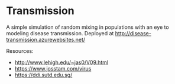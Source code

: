 Transmission
============

A simple simulation of random mixing in populations with an eye to modeling disease transmission.
Deployed at http://disease-transmission.azurewebsites.net/

Resources:
* http://www.lehigh.edu/~jas0/V09.html
* https://www.josstam.com/virus
* https://ddi.sutd.edu.sg/


